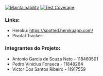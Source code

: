 [![Maintainability](https://api.codeclimate.com/v1/badges/d62bb9a192ee7136af1a/maintainability)](https://codeclimate.com/github/spotted-eng-si-2022/-spotted-eng-si-2022/maintainability)
[![Test Coverage](https://api.codeclimate.com/v1/badges/d62bb9a192ee7136af1a/test_coverage)](https://codeclimate.com/github/spotted-eng-si-2022/-spotted-eng-si-2022/test_coverage)


### Links:
* Heroku: https://spotted.herokuapp.com/
* Pivotal Tracker: 

### Integrantes do Projeto:
* Antonio Garcia de Souza Neto - 118460501        
* Pedro Vinicius Fonseca - 11848264
* Victor Dos Santos Ribeiro - 11917559
